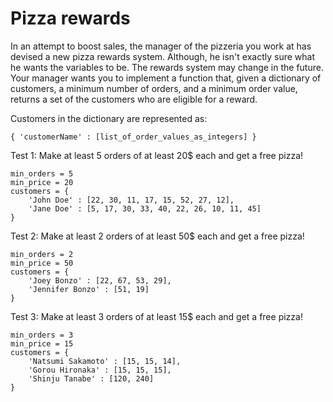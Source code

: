 # Pizza rewards
In an attempt to boost sales, the manager of the pizzeria you work at has devised a new pizza rewards system. Although,
he isn't exactly sure what he wants the variables to be. The rewards system may change in the future. Your manager wants
you to implement a function that, given a dictionary of customers, a minimum number of orders, and a minimum order value,
returns a set of the customers who are eligible for a reward.

Customers in the dictionary are represented as:

    { 'customerName' : [list_of_order_values_as_integers] }

Test 1:
Make at least 5 orders of at least 20$ each and get a free pizza!

    min_orders = 5
    min_price = 20
    customers = {
        'John Doe' : [22, 30, 11, 17, 15, 52, 27, 12],
        'Jane Doe' : [5, 17, 30, 33, 40, 22, 26, 10, 11, 45]
    }

Test 2:
Make at least 2 orders of at least 50$ each and get a free pizza!

    min_orders = 2
    min_price = 50
    customers = {
        'Joey Bonzo' : [22, 67, 53, 29],
        'Jennifer Bonzo' : [51, 19]
    }

Test 3:
Make at least 3 orders of at least 15$ each and get a free pizza!

    min_orders = 3
    min_price = 15
    customers = {
        'Natsumi Sakamoto' : [15, 15, 14],
        'Gorou Hironaka' : [15, 15, 15],
        'Shinju Tanabe' : [120, 240]
    }
